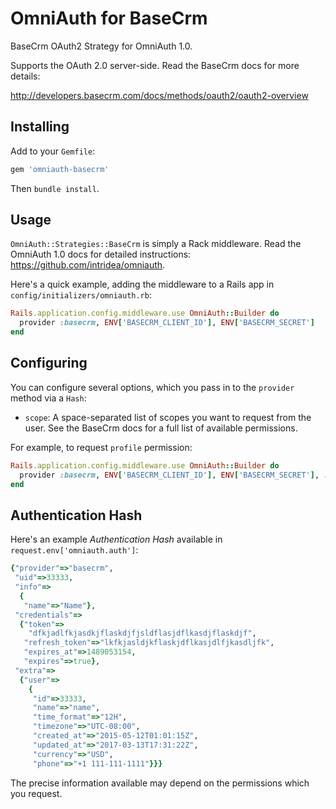 # OmniAuth for BaseCrm

BaseCrm OAuth2 Strategy for OmniAuth 1.0.

Supports the OAuth 2.0 server-side. Read the BaseCrm docs for more details: 

http://developers.basecrm.com/docs/methods/oauth2/oauth2-overview

## Installing

Add to your `Gemfile`:

```ruby
gem 'omniauth-basecrm'
```

Then `bundle install`.

## Usage

`OmniAuth::Strategies::BaseCrm` is simply a Rack middleware. Read the OmniAuth 1.0 docs for detailed instructions: https://github.com/intridea/omniauth.

Here's a quick example, adding the middleware to a Rails app in `config/initializers/omniauth.rb`:

```ruby
Rails.application.config.middleware.use OmniAuth::Builder do
  provider :basecrm, ENV['BASECRM_CLIENT_ID'], ENV['BASECRM_SECRET']
end
```

## Configuring

You can configure several options, which you pass in to the `provider` method via a `Hash`:

* `scope`: A space-separated list of scopes you want to request from the user. See the BaseCrm docs for a full list of available permissions.

For example, to request `profile` permission:
 
```ruby
Rails.application.config.middleware.use OmniAuth::Builder do
  provider :basecrm, ENV['BASECRM_CLIENT_ID'], ENV['BASECRM_SECRET'], :scope => 'profile'
end
```

## Authentication Hash

Here's an example *Authentication Hash* available in `request.env['omniauth.auth']`:

```ruby
{"provider"=>"basecrm",
 "uid"=>33333,
 "info"=>
  {
   "name"=>"Name"},
 "credentials"=>
  {"token"=>
    "dfkjadlfkjasdkjflaskdjfjsldflasjdflkasdjflaskdjf",
   "refresh_token"=>"lkfkjasldjkflaskjdflkasjdlfjkasdljfk",
   "expires_at"=>1489053154,
   "expires"=>true},
 "extra"=>
  {"user"=>
    {
     "id"=>33333,
     "name"=>"name",
     "time_format"=>"12H",
     "timezone"=>"UTC-08:00",
     "created_at"=>"2015-05-12T01:01:15Z",
     "updated_at"=>"2017-03-13T17:31:22Z",
     "currency"=>"USD",
     "phone"=>"+1 111-111-1111"}}}
```

The precise information available may depend on the permissions which you request.

